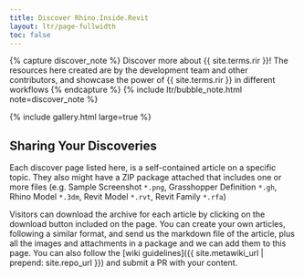 ```yaml
---
title: Discover Rhino.Inside.Revit
layout: ltr/page-fullwidth
toc: false
---
```


{% capture discover_note %}
Discover more about {{ site.terms.rir }}! The resources here created are by the development team and other contributors, and showcase the power of {{ site.terms.rir }} in different workflows
{% endcapture %}
{% include ltr/bubble_note.html note=discover_note %}


{% include gallery.html large=true %}


## Sharing Your Discoveries

Each discover page listed here, is a self-contained article on a specific topic. They also might have a ZIP package attached that includes one or more files (e.g. Sample Screenshot `*.png`, Grasshopper Definition `*.gh`, Rhino Model `*.3dm`, Revit Model `*.rvt`, Revit Family `*.rfa`)

Visitors can download the archive for each article by clicking on the download button included on the page. You can create your own articles, following a similar format, and send us the markdown file of the article, plus all the images and attachments in a package and we can add them to this page. You can also follow the [wiki guidelines]({{ site.metawiki_url | prepend: site.repo_url }}) and submit a PR with your content.
